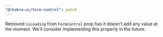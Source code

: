 ```yaml
---
"@chakra-ui/form-control": patch
---
```


Removed `isLoading` from `FormControl` prop has it doesn't add any value at the
moment. We'll consider implementing this properly in the future.
